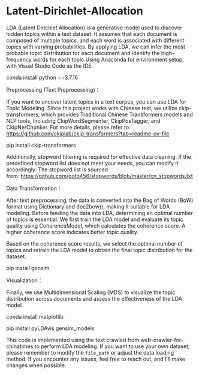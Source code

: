# Latent-Dirichlet-Allocation

LDA (Latent Dirichlet Allocation) is a generative model used to discover hidden topics within a text dataset. It assumes that each document is composed of multiple topics, and each word is associated with different topics with varying probabilities. By applying LDA, we can infer the most probable topic distribution for each document and identify the high-frequency words for each topic.Using Anaconda for environment setup, with Visual Studio Code as the IDE.

conda install python ==3.7.16

Preprocessing (Text Preprocessing)：

If you want to uncover latent topics in a text corpus, you can use LDA for Topic Modeling. Since this project works with Chinese text, we utilize ckip-transformers, which provides Traditional Chinese Transformers models and NLP tools, including CkipWordSegmenter, CkipPosTagger, and CkipNerChunker. For more details, please refer to:
https://github.com/ckiplab/ckip-transformers?tab=readme-ov-file

pip install ckip-transformers

Additionally, stopword filtering is required for effective data cleaning. If the predefined stopword list does not meet your needs, you can modify it accordingly. The stopword list is sourced from: https://github.com/goto456/stopwords/blob/master/cn_stopwords.txt

Data Transformation：

After text preprocessing, the data is converted into the Bag of Words (BoW) format using Dictionary and doc2bow(), making it suitable for LDA modeling. Before feeding the data into LDA, determining an optimal number of topics is essential. We first train the LDA model and evaluate its topic quality using CoherenceModel, which calculates the coherence score. A higher coherence score indicates better topic quality.

Based on the coherence score results, we select the optimal number of topics and retrain the LDA model to obtain the final topic distribution for the dataset.

pip install gensim

Visualization：

Finally, we use Multidimensional Scaling (MDS) to visualize the topic distribution across documents and assess the effectiveness of the LDA model.

conda install matplotlib

pip install pyLDAvis gensim_models

This code is implemented using the text crawled from web-crawler-for-chinatimes to perform LDA modeling. If you want to use your own dataset, please remember to modify the `file_path` or adjust the data loading method. If you encounter any issues, feel free to reach out, and I'll make changes when possible.

